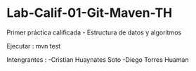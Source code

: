 # Lab-Calif-01-Git-Maven-TH

Primer práctica calificada - Estructura de datos y algoritmos


Ejecutar : mvn test

Intengrantes :
-Cristian Huaynates Soto
-Diego Torres Huaman
